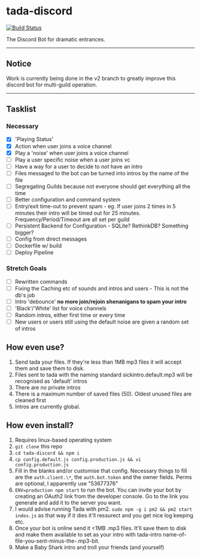 # tada-discord

[![Build Status](https://drone.sablecliff.com/api/badges/cavejay/tada-discord/status.svg)](https://drone.sablecliff.com/cavejay/tada-discord)

The Discord Bot for dramatic entrances.

---
## Notice

Work is currently being done in the v2 branch to greatly improve this discord bot for multi-guild operation. 

---

## Tasklist

### Necessary

- [x] 'Playing Status'
- [x] Action when user joins a voice channel
- [x] Play a 'noise' when user joins a voice channel
- [ ] Play a user specific noise when a user joins vc
- [ ] Have a way for a user to decide to _not_ have an intro
- [ ] Files messaged to the bot can be turned into intros by the name of the file
- [ ] Segregating Guilds because not everyone should get everything all the time
- [ ] Better configuration and command system
- [ ] Entry/exit time-out to prevent spam - eg. If user joins 2 times in 5 minutes their intro will be timed out for 25 minutes. Frequency/Period/Timeout are all set per guild
- [ ] Persistent Backend for Configuration - SQLite? RethinkDB? Something bigger?
- [ ] Config from direct messages
- [ ] Dockerfile w/ build
- [ ] Deploy Pipeline

### Stretch Goals

- [ ] Rewritten commands
- [ ] Fixing the Caching etc of sounds and intros and users - This is not the db's job
- [ ] Intro 'debounce' **no more join/rejoin shenanigans to spam your intro**
- [ ] 'Black'/'White' list for voice channels
- [ ] Random intros, either first time or every time
- [ ] New users or users still using the default noise are given a random set of intros

## How even use?

1. Send tada your files. If they're less than 1MB mp3 files it will accept them and save them to disk.
2. Files sent to tada with the naming standard sickintro.default.mp3 will be recognised as 'default' intros
3. There are no private intros
4. There is a maximum number of saved files (50). Oldest unused files are cleaned first
5. Intros are currently global.

## How even install?

1. Requires linux-based operating system
2. `git clone` this repo
3. `cd tada-discord && npm i`
4. `cp config.default.js config.production.js && vi config.production.js`
5. Fill in the blanks and/or customise that config. Necessary things to fill are the `auth.client.\*`, the `auth.bot.token` and the owner fields. Perms are optional, I apparently use "53677376"
6. `ENV=production npm start` to run the bot. You can invite your bot by creating an OAuth2 link from the developer console. Go to the link you generate and add it to the server you want.
7. I would advise running Tada with pm2. `sudo npm -g i pm2 && pm2 start index.js` as that way if it dies it'll ressurect and you get nice log keeping etc.
8. Once your bot is online send it <1MB .mp3 files. It'll save them to disk and make them available to set as your intro with tada-intro name-of-file-you-sent-minus-the-.mp3-bit.
9. Make a Baby Shark intro and troll your friends (and yourself)
